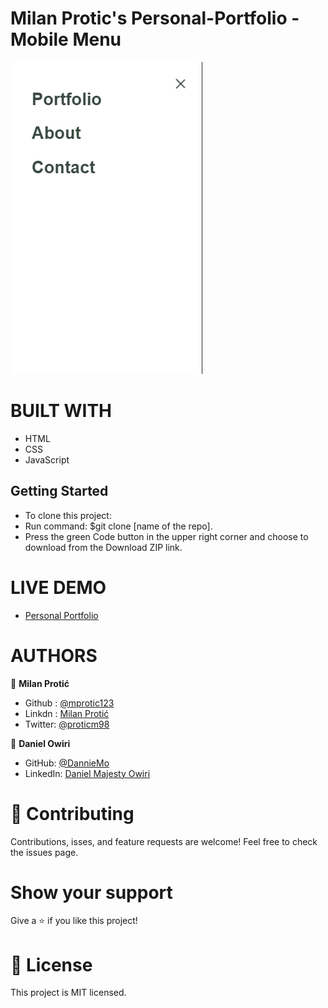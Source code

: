 # Milan Protic's Personal-Portfolio - Mobile Menu

![screenshot](./app_screenshot.png)

# BUILT WITH
- HTML
- CSS
- JavaScript

## Getting Started

- To clone this project:
- Run command: $git clone [name of the repo].
- Press the green Code button in the upper right corner and choose to download from the Download ZIP link.

# LIVE DEMO

- [Personal Portfolio](https://mprotic123.github.io/personal-portfolio)

# AUTHORS

👤 **Milan Protić**
 

- Github :  [@mprotic123](https://github.com/mprotic123)<br>
- Linkdn :  [Milan Protić](https://www.linkedin.com/in/milan-proti%C4%87-040364213/)<br>
- Twitter: [@proticm98](https://twitter.com/proticm98)

👤 **Daniel Owiri**

- GitHub: [@DannieMo](https://github.com/DannieMo)
- LinkedIn: [Daniel Majesty Owiri](linkedin.com/in/daniel-majesty-owiri-85175616b)



# 🤝 Contributing
Contributions, isses, and feature requests are welcome!
Feel free to check the issues page.

# Show your support
Give a ⭐️ if you like this project!


# 📝 License
This project is MIT licensed.

